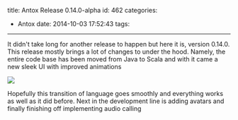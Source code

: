 title: Antox Release 0.14.0-alpha
id: 462
categories:
  - Antox
date: 2014-10-03 17:52:43
tags:
---

It didn't take long for another release to happen but here it is, version 0.14.0\. This release mostly brings a lot of changes to under the hood. Namely, the entire code base has been moved from Java to Scala and with it came a new sleek UI with improved animations

![]({{BASE_PATH}}/images/)

Hopefully this transition of language goes smoothly and everything works as well as it did before. Next in the development line is adding avatars and finally finishing off implementing audio calling

&nbsp;

&nbsp;